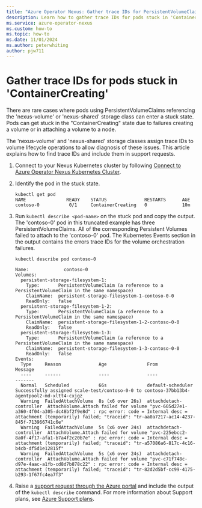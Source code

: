 ```yaml
---
title: "Azure Operator Nexus: Gather trace IDs for PersistentVolumeClaim failures"
description: Learn how to gather trace IDs for pods stuck in 'ContainerCreating'
ms.service: azure-operator-nexus
ms.custom: how-to
ms.topic: how-to
ms.date: 11/01/2024
ms.author: peterwhiting
author: pjw711
---
```


# Gather trace IDs for pods stuck in 'ContainerCreating'

There are rare cases where pods using PersistentVolumeClaims referencing the 'nexus-volume' or 'nexus-shared' storage class can enter a stuck state. Pods can get stuck in the "ContainerCreating" state due to failures creating a volume or in attaching a volume to a node.

The 'nexus-volume' and 'nexus-shared' storage classes assign trace IDs to volume lifecycle operations to allow diagnosis of these issues. This article explains how to find trace IDs and include them in support requests.

1. Connect to your Nexus Kubernetes cluster by following [Connect to Azure Operator Nexus Kubernetes Cluster](./howto-kubernetes-cluster-connect.md).
1. Identify the pod in the stuck state.

    ```console
    kubectl get pod
    NAME               READY    STATUS              RESTARTS      AGE
    contoso-0           0/1     ContainerCreating   0             10m
    ```

1. Run `kubectl describe <pod-name>` on the stuck pod and copy the output. The 'contoso-0' pod in this truncated example has three PersistentVolumeClaims. All of the corresponding Persistent Volumes failed to attach to the 'contoso-0' pod. The Kubernetes Events section in the output contains the errors trace IDs for the volume orchestration failures.

    ```console
    kubectl describe pod contoso-0

    Name:             contoso-0
    Volumes:
      persistent-storage-filesystem-1:
        Type:       PersistentVolumeClaim (a reference to a PersistentVolumeClaim in the same namespace)
        ClaimName:  persistent-storage-filesystem-1-contoso-0-0
        ReadOnly:   false
      persistent-storage-filesystem-1-2:
        Type:       PersistentVolumeClaim (a reference to a PersistentVolumeClaim in the same namespace)
        ClaimName:  persistent-storage-filesystem-1-2-contoso-0-0
        ReadOnly:   false
      persistent-storage-filesystem-1-3:
        Type:       PersistentVolumeClaim (a reference to a PersistentVolumeClaim in the same namespace)
        ClaimName:  persistent-storage-filesystem-1-3-contoso-0-0
        ReadOnly:   false
    Events:
      Type     Reason              Age               From                     Message
      ----     ------              ----              ----                     -------
      Normal   Scheduled           66s               default-scheduler        Successfully assigned scale-test/contoso-0-0 to contoso-37bb13b4-agentpool2-md-xltt4-cxjgz
      Warning  FailedAttachVolume  8s (x6 over 26s)  attachdetach-controller  AttachVolume.Attach failed for volume "pvc-605d27e1-a360-4f04-a305-dc48bf2f9e8d" : rpc error: code = Internal desc = attachment (temporarily) failed; "traceid": "tr-aa0a7217-ac14-4237-845f-713966741c6e"
      Warning  FailedAttachVolume  5s (x6 over 24s)  attachdetach-controller  AttachVolume.Attach failed for volume "pvc-225ebcc2-8a0f-4f17-afa1-b7a4f2c20b7e" : rpc error: code = Internal desc = attachment (temporarily) failed; "traceid": "tr-a57086a6-817c-4c16-b4cb-df5d1e12815f"
      Warning  FailedAttachVolume  5s (x6 over 24s)  attachdetach-controller  AttachVolume.Attach failed for volume "pvc-c71f748c-d97e-4aac-a1fb-cd8d7b878c22" : rpc error: code = Internal desc = attachment (temporarily) failed; "traceid": "tr-82d2d5bf-cc99-4175-b293-1f67fc4ea7f3"

    ```

1. Raise a [support request through the Azure portal](https://portal.azure.com/?#blade/Microsoft_Azure_Support/HelpAndSupportBlade) and include the output of the `kubectl describe` command. For more information about Support plans, see [Azure Support plans](https://azure.microsoft.com/support/plans/response/).
